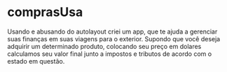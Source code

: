 # comprasUsa

Usando e abusando do autolayout criei um app, que te ajuda a gerenciar suas finanças em suas viagens para o exterior. Supondo que você deseja adquirir 
um determinado produto, colocando seu preço em dolares calculamos seu valor final junto a impostos e tributos de acordo com o estado em questão.
